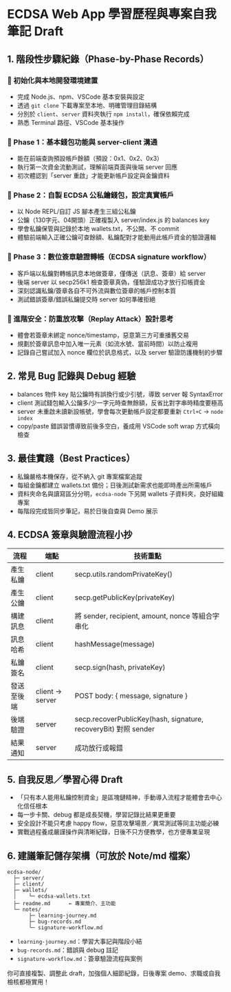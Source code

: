 # ECDSA Web App 學習歷程與專案自我筆記 Draft

## 1. 階段性步驟紀錄（Phase-by-Phase Records）

### 🚩 初始化與本地開發環境建置
- 完成 Node.js、npm、VSCode 基本安裝與設定
- 透過 `git clone` 下載專案至本地、明確管理目錄結構
- 分別於 `client`、`server` 資料夾執行 `npm install`，確保依賴完成
- 熟悉 Terminal 路徑、VSCode 基本操作

### 🚩 Phase 1：基本錢包功能與 server-client 溝通
- 能在前端查詢預設帳戶餘額（預設：0x1、0x2、0x3）
- 執行第一次資金流動測試，理解前端頁面與後端 server 回應
- 初次體認到「server 重啟」才能更新帳戶設定與金鑰資料

### 🚩 Phase 2：自製 ECDSA 公私鑰錢包，設定真實帳戶
- 以 Node REPL/自訂 JS 腳本產生三組公私鑰
- 公鑰（130字元、04開頭）正確複製入 server/index.js 的 balances key
- 學會私鑰保管與記錄於本地 wallets.txt，不公開、不 commit
- 體驗前端輸入正確公鑰可查餘額、私鑰配對才能動用此帳戶資金的驗證邏輯

### 🚩 Phase 3：數位簽章驗證轉帳（ECDSA signature workflow）
- 客戶端以私鑰對轉帳訊息本地做簽章，僅傳送（訊息、簽章）給 server
- 後端 server 以 secp256k1 檢查簽章真偽，僅驗證成功才放行扣帳資金
- 深刻認識私鑰/簽章各自不可外流與數位簽章的帳戶控制本質
- 測試錯誤簽章/錯誤私鑰提交時 server 如何準確拒絕

### 🚩 進階安全：防重放攻擊（Replay Attack）設計思考
- 體會若簽章未綁定 nonce/timestamp，惡意第三方可重播舊交易
- 規劃於簽章訊息中加入唯一元素（如流水號、當前時間）以防止複用
- 記錄自己嘗試加入 nonce 欄位於訊息格式，以及 server 驗證防護機制的步驟

## 2. 常見 Bug 記錄與 Debug 經驗

- balances 物件 key 貼公鑰時有誤換行或少引號，導致 server 報 SyntaxError
- client 測試錢包輸入公鑰多/少一字元時查無餘額，反省比對字串時精度要極高
- server 未重啟未讀新設帳號，學會每次更動帳戶設定都要重新 `Ctrl+C` → `node index`
- copy/paste 錯誤習慣導致前後多空白，養成用 VSCode soft wrap 方式橫向檢查

## 3. 最佳實踐（Best Practices）

- 私鑰嚴格本機保存，從不納入 git 專案檔案追蹤
- 每組金鑰都建立 wallets.txt 備份；日後測試新需求也能即時產出所需帳戶
- 資料夾命名與讀寫區分分明，`ecdsa-node` 下另開 wallets 子資料夾，良好組織專案
- 每階段完成皆同步筆記，易於日後自查與 Demo 展示

## 4. ECDSA 簽章與驗證流程小抄

| 流程        | 端點   | 技術重點                |
|-------------|--------|------------------------|
| 產生私鑰    | client | secp.utils.randomPrivateKey() |
| 產生公鑰    | client | secp.getPublicKey(privateKey) |
| 構建訊息    | client | 將 sender, recipient, amount, nonce 等組合字串化 |
| 訊息哈希    | client | hashMessage(message)   |
| 私鑰簽名    | client | secp.sign(hash, privateKey) |
| 發送至後端  | client → server | POST body: { message, signature } |
| 後端驗證    | server | secp.recoverPublicKey(hash, signature, recoveryBit) 對照 sender |
| 結果通知    | server | 成功放行或報錯        |

## 5. 自我反思／學習心得 Draft

- 「只有本人能用私鑰控制資金」是區塊鏈精神，手動導入流程才能體會去中心化信任根本
- 每一步卡關、debug 都是成長契機，學習記錄比結果更重要
- 安全設計不能只考慮 happy flow，惡意攻擊場景／異常測試等同主功能必練
- 實戰過程養成嚴謹操作與清晰紀錄，日後不只方便教學，也方便專業呈現

## 6. 建議筆記儲存架構（可放於 Note/md 檔案）

```
ecdsa-node/
  ├─ server/
  ├─ client/
  ├─ wallets/
  │    └─ ecdsa-wallets.txt
  ├─ readme.md      ← 專案簡介、主功能
  └─ notes/
       ├─ learning-journey.md
       ├─ bug-records.md
       └─ signature-workflow.md
```
- `learning-journey.md`：學習大事記與階段小結
- `bug-records.md`：錯誤與 debug 註記
- `signature-workflow.md`：簽章驗證流程與案例

你可直接複製、調整此 draft，加強個人細節紀錄，日後專案 demo、求職或自我檢核都極實用！